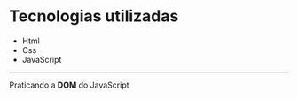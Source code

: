 <h1>Tecnologias utilizadas</h1>
<ul>
  <li>Html</li>
  <li>Css</li>
  <li>JavaScript</li>
</ul>
<hr>
<p>Praticando a <strong>DOM</strong> do JavaScript</p>
